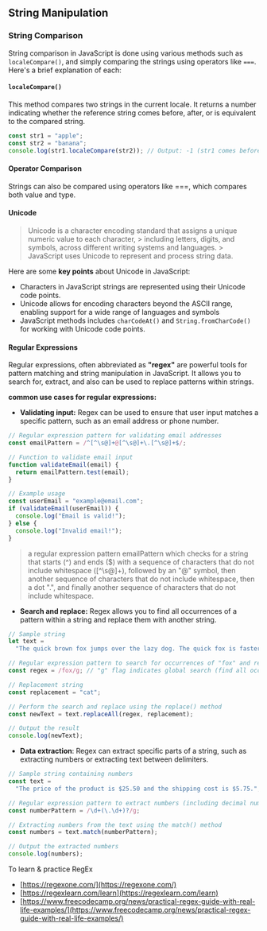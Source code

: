 ## String Manipulation

### String Comparison

String comparison in JavaScript is done using various methods such as `localeCompare()`, and simply comparing the strings using operators like `===`. Here's a brief explanation of each:

#### `localeCompare()`

This method compares two strings in the current locale. It returns a number indicating whether the reference string comes before, after, or is equivalent to the compared string.

```javascript
const str1 = "apple";
const str2 = "banana";
console.log(str1.localeCompare(str2)); // Output: -1 (str1 comes before str2)
```

#### Operator Comparison

Strings can also be compared using operators like ===, which compares both value and type.

#### Unicode

> Unicode is a character encoding standard that assigns a unique numeric value to each character, > including letters, digits, and symbols, across different writing systems and languages. > JavaScript uses Unicode to represent and process string data.

Here are some **key points** about Unicode in JavaScript:

- Characters in JavaScript strings are represented using their Unicode code points.
- Unicode allows for encoding characters beyond the ASCII range, enabling support for a wide range of languages and symbols
- JavaScript methods includes `charCodeAt()` and `String.fromCharCode()` for working with Unicode code points.

#### Regular Expressions

Regular expressions, often abbreviated as **"regex"** are powerful tools for pattern matching and string manipulation in JavaScript. It allows you to search for, extract, and also can be used to replace patterns within strings.

**common use cases for regular expressions:**

- **Validating input:** Regex can be used to ensure that user input matches a specific pattern, such as an email address or phone number.

```js
// Regular expression pattern for validating email addresses
const emailPattern = /^[^\s@]+@[^\s@]+\.[^\s@]+$/;

// Function to validate email input
function validateEmail(email) {
  return emailPattern.test(email);
}

// Example usage
const userEmail = "example@email.com";
if (validateEmail(userEmail)) {
  console.log("Email is valid!");
} else {
  console.log("Invalid email!");
}
```

> a regular expression pattern emailPattern which checks for a string that starts (^) and ends ($) with a sequence of characters that do not include whitespace ([^\s@]+), followed by an "@" symbol, then another sequence of characters that do not include whitespace, then a dot ".", and finally another sequence of characters that do not include whitespace.

- **Search and replace:** Regex allows you to find all occurrences of a pattern within a string and replace them with another string.

```js
// Sample string
let text =
  "The quick brown fox jumps over the lazy dog. The quick fox is faster than the lazy dog.";

// Regular expression pattern to search for occurrences of "fox" and replace with "cat"
const regex = /fox/g; // "g" flag indicates global search (find all occurrences)

// Replacement string
const replacement = "cat";

// Perform the search and replace using the replace() method
const newText = text.replaceAll(regex, replacement);

// Output the result
console.log(newText);
```

- **Data extraction**: Regex can extract specific parts of a string, such as extracting numbers or extracting text between delimiters.

```js
// Sample string containing numbers
const text =
  "The price of the product is $25.50 and the shipping cost is $5.75.";

// Regular expression pattern to extract numbers (including decimal numbers)
const numberPattern = /\d+(\.\d+)?/g;

// Extracting numbers from the text using the match() method
const numbers = text.match(numberPattern);

// Output the extracted numbers
console.log(numbers);
```

To learn & practice RegEx

- [https://regexone.com/](https://regexone.com/)
- [https://regexlearn.com/learn](https://regexlearn.com/learn)
- [https://www.freecodecamp.org/news/practical-regex-guide-with-real-life-examples/](https://www.freecodecamp.org/news/practical-regex-guide-with-real-life-examples/)
